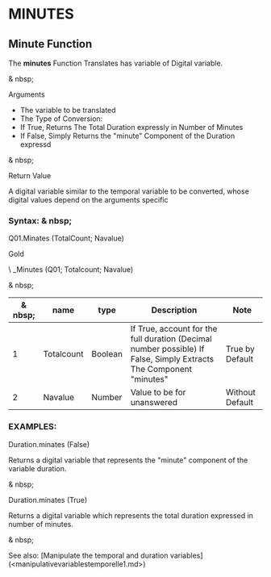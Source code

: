# MINUTES

## Minute Function

The **minutes** Function Translates has variable of Digital variable.

& nbsp;

Arguments

* The variable to be translated
* The Type of Conversion:
* If True, Returns The Total Duration expressly in Number of Minutes
* If False, Simply Returns the "minute" Component of the Duration expressd

& nbsp;

Return Value

A digital variable similar to the temporal variable to be converted, whose digital values ​​depend on the arguments specific

### Syntax: & nbsp;

Q01.Minates (TotalCount; Navalue)

Gold

\ _Minutes (Q01; Totalcount; Navalue)

& nbsp;

| & nbsp; | **name** | **type** | **Description** | **Note** |
| --- | --- | --- | --- | --- |
| &#49; | Totalcount | Boolean | If True, account for the full duration (Decimal number possible) If False, Simply Extracts The Component "minutes" | True by Default |
| &#50; | Navalue | Number | Value to be for unanswered | Without Default |

### EXAMPLES:

Duration.minates (False)

Returns a digital variable that represents the "minute" component of the variable duration.

& nbsp;

Duration.minates (True)

Returns a digital variable which represents the total duration expressed in number of minutes.

& nbsp;

See also: [Manipulate the temporal and duration variables] (<manipulativevariablestemporelle1.md>)